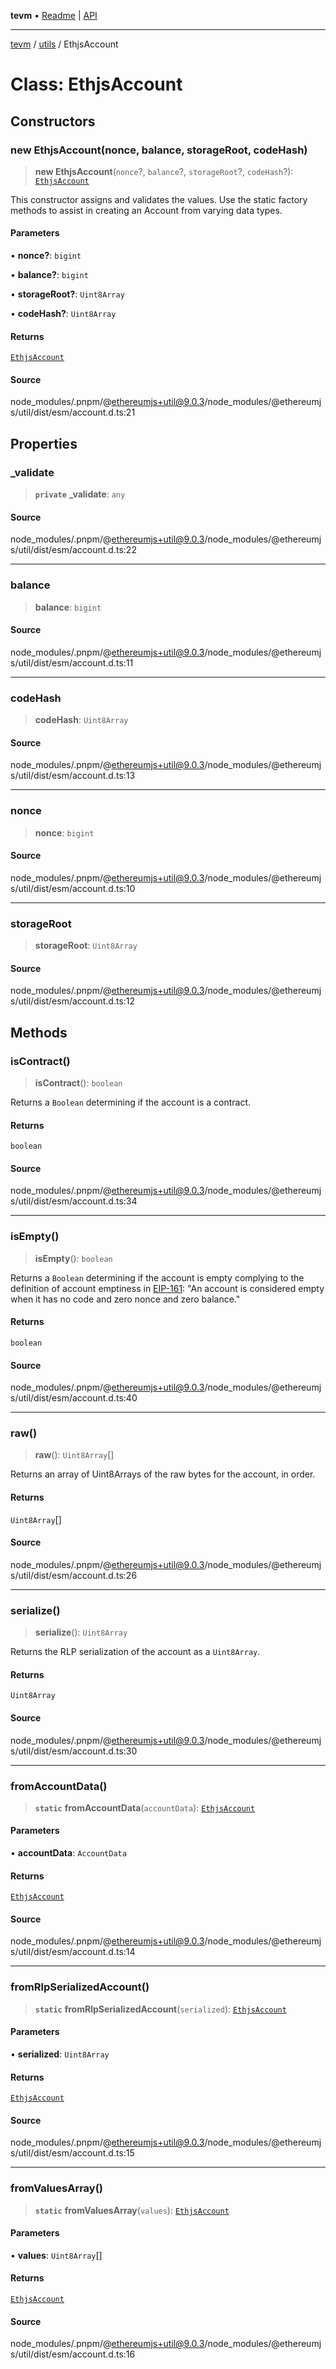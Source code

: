 **tevm** • [Readme](../../README.md) \| [API](../../modules.md)

***

[tevm](../../README.md) / [utils](../README.md) / EthjsAccount

# Class: EthjsAccount

## Constructors

### new EthjsAccount(nonce, balance, storageRoot, codeHash)

> **new EthjsAccount**(`nonce`?, `balance`?, `storageRoot`?, `codeHash`?): [`EthjsAccount`](EthjsAccount.md)

This constructor assigns and validates the values.
Use the static factory methods to assist in creating an Account from varying data types.

#### Parameters

• **nonce?**: `bigint`

• **balance?**: `bigint`

• **storageRoot?**: `Uint8Array`

• **codeHash?**: `Uint8Array`

#### Returns

[`EthjsAccount`](EthjsAccount.md)

#### Source

node\_modules/.pnpm/@ethereumjs+util@9.0.3/node\_modules/@ethereumjs/util/dist/esm/account.d.ts:21

## Properties

### \_validate

> **`private`** **\_validate**: `any`

#### Source

node\_modules/.pnpm/@ethereumjs+util@9.0.3/node\_modules/@ethereumjs/util/dist/esm/account.d.ts:22

***

### balance

> **balance**: `bigint`

#### Source

node\_modules/.pnpm/@ethereumjs+util@9.0.3/node\_modules/@ethereumjs/util/dist/esm/account.d.ts:11

***

### codeHash

> **codeHash**: `Uint8Array`

#### Source

node\_modules/.pnpm/@ethereumjs+util@9.0.3/node\_modules/@ethereumjs/util/dist/esm/account.d.ts:13

***

### nonce

> **nonce**: `bigint`

#### Source

node\_modules/.pnpm/@ethereumjs+util@9.0.3/node\_modules/@ethereumjs/util/dist/esm/account.d.ts:10

***

### storageRoot

> **storageRoot**: `Uint8Array`

#### Source

node\_modules/.pnpm/@ethereumjs+util@9.0.3/node\_modules/@ethereumjs/util/dist/esm/account.d.ts:12

## Methods

### isContract()

> **isContract**(): `boolean`

Returns a `Boolean` determining if the account is a contract.

#### Returns

`boolean`

#### Source

node\_modules/.pnpm/@ethereumjs+util@9.0.3/node\_modules/@ethereumjs/util/dist/esm/account.d.ts:34

***

### isEmpty()

> **isEmpty**(): `boolean`

Returns a `Boolean` determining if the account is empty complying to the definition of
account emptiness in [EIP-161](https://eips.ethereum.org/EIPS/eip-161):
"An account is considered empty when it has no code and zero nonce and zero balance."

#### Returns

`boolean`

#### Source

node\_modules/.pnpm/@ethereumjs+util@9.0.3/node\_modules/@ethereumjs/util/dist/esm/account.d.ts:40

***

### raw()

> **raw**(): `Uint8Array`[]

Returns an array of Uint8Arrays of the raw bytes for the account, in order.

#### Returns

`Uint8Array`[]

#### Source

node\_modules/.pnpm/@ethereumjs+util@9.0.3/node\_modules/@ethereumjs/util/dist/esm/account.d.ts:26

***

### serialize()

> **serialize**(): `Uint8Array`

Returns the RLP serialization of the account as a `Uint8Array`.

#### Returns

`Uint8Array`

#### Source

node\_modules/.pnpm/@ethereumjs+util@9.0.3/node\_modules/@ethereumjs/util/dist/esm/account.d.ts:30

***

### fromAccountData()

> **`static`** **fromAccountData**(`accountData`): [`EthjsAccount`](EthjsAccount.md)

#### Parameters

• **accountData**: `AccountData`

#### Returns

[`EthjsAccount`](EthjsAccount.md)

#### Source

node\_modules/.pnpm/@ethereumjs+util@9.0.3/node\_modules/@ethereumjs/util/dist/esm/account.d.ts:14

***

### fromRlpSerializedAccount()

> **`static`** **fromRlpSerializedAccount**(`serialized`): [`EthjsAccount`](EthjsAccount.md)

#### Parameters

• **serialized**: `Uint8Array`

#### Returns

[`EthjsAccount`](EthjsAccount.md)

#### Source

node\_modules/.pnpm/@ethereumjs+util@9.0.3/node\_modules/@ethereumjs/util/dist/esm/account.d.ts:15

***

### fromValuesArray()

> **`static`** **fromValuesArray**(`values`): [`EthjsAccount`](EthjsAccount.md)

#### Parameters

• **values**: `Uint8Array`[]

#### Returns

[`EthjsAccount`](EthjsAccount.md)

#### Source

node\_modules/.pnpm/@ethereumjs+util@9.0.3/node\_modules/@ethereumjs/util/dist/esm/account.d.ts:16
